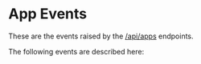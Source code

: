 # App Events

These are the events raised by the [/api/apps](/apps-api.md) endpoints.

The following events are described here:

